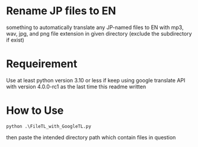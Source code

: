 # Rename JP files to EN
something to automatically translate any JP-named files to EN with mp3, wav, jpg, and png file extension in given directory (exclude the subdirectory if exist)

# Requeirement
Use at least python version 3.10 or less if keep using google translate API with version 4.0.0-rc1 as the last time this readme written

# How to Use
```
python .\FileTL_with_GoogleTL.py
```
then paste the intended directory path which contain files in question
